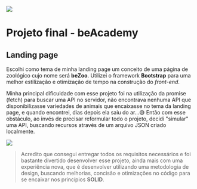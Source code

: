 ![](https://www.beacademy.com.br/wp-content/uploads/2019/11/Logo-Topo.png)
# Projeto final - beAcademy

## Landing page
Escolhi como tema de minha landing page um conceito de uma página de zoológico cujo nome será **beZoo**.
Utilizei o framework **Bootstrap** para uma melhor estilização e otimização de tempo na construção do *front-end*. 

Minha principal dificuldade com esse projeto foi na utilização da promise (fetch) para buscar uma API no servidor, não encontrava nenhuma API que disponibilizasse variedades de animais que encaixasse no tema da landing page, e quando encontrei, dias depois ela saiu do ar...😅
Então com esse obstáculo, ao invés de precisar reformular todo o projeto, decidi "simular" uma API,  buscando recursos através de um arquivo JSON criado localmente.

![](https://phx02pap001files.storage.live.com/y4m0uFp7kXadD5llm9_7RhNDGdvreRgNK4Ko0dJu9HJ8Psx5HMLTQEh3sKHiGqaBYstOYeqwUR2nyyCKiJnjzfSfL3aRBVd4-KXW8P9VGD38nyT3bcloPZnSEsnQPPXWpD-yyNiKX0MoGy83JzEYwqtSq64j0PR36orQ_Ax6iEHegmxcR17GXILIu89K1O3JK18buOhub-iRWLS3lBRe8x9gVu5nYhUeC9_OA-72gR1VQo?encodeFailures=1&width=1352&height=597)
> Acredito que consegui entregar todos os requisitos necessários e foi bastante divertido desenvolver esse projeto, ainda mais com uma experiência nova, que é desenvolver utilizando uma metodologia de design, buscando melhorias, concisão e otimizações no código para se encaixar nos princípios **SOLID**.
